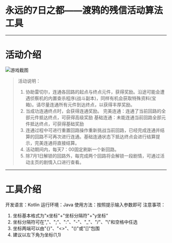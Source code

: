 # 永远的7日之都——渡鸦的残信活动算法工具
***
# 活动介绍
![游戏截图](https://i0.hdslb.com/bfs/article/6cf968e58d4d3604b39291a66ee5c610284f469e.jpg@1320w_642h.webp)
> 活动说明：
> 1. 协助雷切尔，连通各回路的起点与终点元件，获得奖励。沿途可能会遭遇侦察机的内置查杀程序(战斗副本)，同样有机会获取特殊资料(宝箱)。请尽量连通所有元件到达终点，以获得丰厚奖励。
> 2. 当成功连通终点时，会获得连通奖励。
> 完美连通：连通了当前回路的全部元件抵达终点，可获得高级奖励
> 基础连通：未能连通当前回路全部元件抵达终点，可获得基础奖励
> 3. 连通过程中可进行重置回路操作重新挑战当前回路，已经完成连通并结算的回路不可再次进行连通。基础连通状态下抵达终点会进行结算提示，完美连通将直接结算。
> 4. 活动期间内，每天7：00固定刷新一个新回路。
> 5. 除7月1日解锁的回路外，每完成两个回路将会解锁一段剧情，可通过活动主页的剧情入口进行查看。
***
# 工具介绍
开发语言：Kotlin
运行环境：Java
使用方法：按照提示输入参数即可
注意事项：
1. 坐标基本格式为"x坐标"+"坐标分隔符"+"y坐标"
2. 坐标分隔符可在","、";"、":"、"-"、"\_"、"/"、"\\"和空格中任选
3. 坐标两端可以由"{}"、"<>"、"()"或"[]"包围
4. 建议以左下角为坐标(1,1)